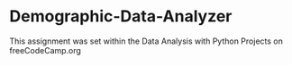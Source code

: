 # Demographic-Data-Analyzer
This assignment was set within the Data Analysis with Python Projects on freeCodeCamp.org
